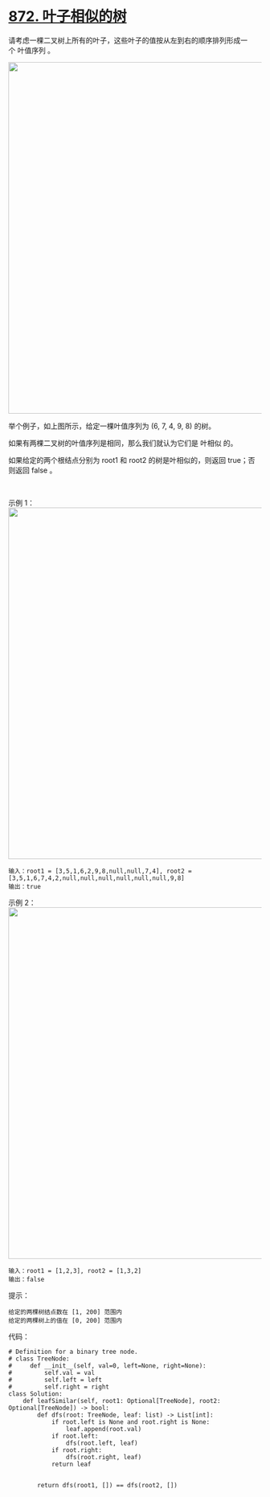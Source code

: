 # [872. 叶子相似的树](https://leetcode.cn/problems/leaf-similar-trees/)

请考虑一棵二叉树上所有的叶子，这些叶子的值按从左到右的顺序排列形成一个 叶值序列 。

<img src="https://s3-lc-upload.s3.amazonaws.com/uploads/2018/07/16/tree.png" width="700" />

举个例子，如上图所示，给定一棵叶值序列为 (6, 7, 4, 9, 8) 的树。

如果有两棵二叉树的叶值序列是相同，那么我们就认为它们是 叶相似 的。

如果给定的两个根结点分别为 root1 和 root2 的树是叶相似的，则返回 true；否则返回 false 。

 

示例 1：
<img src="https://assets.leetcode.com/uploads/2020/09/03/leaf-similar-1.jpg" width="700" />

```
输入：root1 = [3,5,1,6,2,9,8,null,null,7,4], root2 = [3,5,1,6,7,4,2,null,null,null,null,null,null,9,8]
输出：true
```
示例 2：
<img src="https://assets.leetcode.com/uploads/2020/09/03/leaf-similar-2.jpg" width="700" />

```
输入：root1 = [1,2,3], root2 = [1,3,2]
输出：false
```

提示：
```
给定的两棵树结点数在 [1, 200] 范围内
给定的两棵树上的值在 [0, 200] 范围内
```

代码：
```python3
# Definition for a binary tree node.
# class TreeNode:
#     def __init__(self, val=0, left=None, right=None):
#         self.val = val
#         self.left = left
#         self.right = right
class Solution:
    def leafSimilar(self, root1: Optional[TreeNode], root2: Optional[TreeNode]) -> bool:
        def dfs(root: TreeNode, leaf: list) -> List[int]:
            if root.left is None and root.right is None:
                leaf.append(root.val)
            if root.left:
                dfs(root.left, leaf)
            if root.right:
                dfs(root.right, leaf)
            return leaf


        return dfs(root1, []) == dfs(root2, [])
```